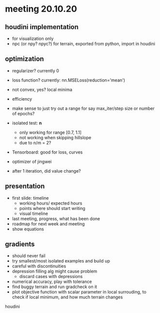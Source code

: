 # meeting 20.10.20

## houdini implementation

* for visualization only
* npc \(or npy? npyc?\) for terrain, exported from python, import in houdini

## optimization

* regularizer? currently 0
* loss function? currently: nn.MSELoss\(reduction='mean'\)
* not convex, yes? local minima
* efficiency
* make sense to just try out a range for say max\_iter/step size or number of epochs?
* isolated test: **n**
  * only working for range \[0.7, 1.1\]
  * not working when skipping hillslope
  * due to n/m = 2?



* Tensorboard: good for loss, curves
* optimizer of jingwei
* after 1 iteration, did value change?

## presentation

* first slide: timeline
  * working hours/ expected hours
  * points where should start writing
  * visual timeline
* last meeting, progress, what has been done
* roadmap for next week and meeting
* show equations

## gradients

* should never fail
* try smallest/most isolated examples and build up
* careful with discontinuities
* depression filling alg might cause problem
  * discard cases with depressions
* numerical accuracy, play with tolerance
* find buggy terrain and run gradcheck on it
* plot objective function with scalar parameter in local surrouding, to check if local minimum, and how much terrain changes

houdini

